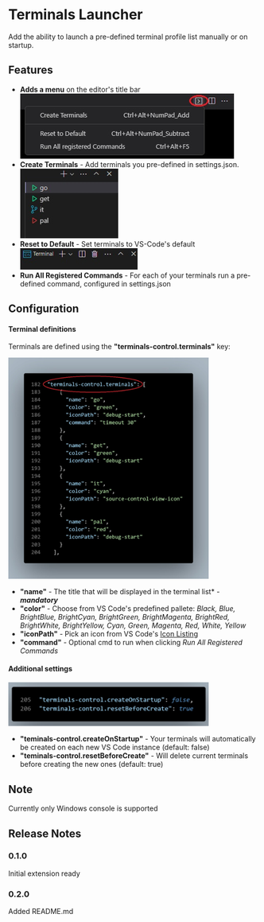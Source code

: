 # Terminals Launcher

Add the ability to launch a pre-defined terminal profile list manually or on startup.

## Features

* **Adds a menu** on the editor's title bar ![New Menu Button](./resources/opened-menu.jpg)
* **Create Terminals** - Add terminals you pre-defined in settings.json.
![Create Terminals](./resources/created-terminals.jpg)
* **Reset to Default** - Set terminals to VS-Code's default
![Reset to Default](./resources/default-terminals.jpg)
* **Run All Registered Commands** - For each of your terminals run a pre-defined command, configured in settings.json

## Configuration
#### Terminal definitions
Terminals are defined using the **"terminals-control.terminals"** key:

<div style="width: 80%;">

![Configurations](./resources/new-settings-terminals.jpg)
</div>

* **"name"** - The title that will be displayed in the terminal list* - ***mandatory***
* **"color"** - Choose from VS Code's predefined pallete:
*Black,
Blue,
BrightBlue,
BrightCyan,
BrightGreen,
BrightMagenta,
BrightRed,
BrightWhite,
BrightYellow,
Cyan,
Green,
Magenta,
Red,
White,
Yellow*
* **"iconPath"** - Pick an icon from VS Code's [Icon Listing](https://code.visualstudio.com/api/references/icons-in-labels#icon-listing)
* **"command"** - Optional cmd to run when clicking *Run All Registered Commands* 

#### Additional settings
<div style="width:80%;">

![Configurations](./resources/new-settings-additional.jpg)
</div>

* **"teminals-control.createOnStartup"** - Your terminals will automatically be created on each new VS Code instance (default: false)
* **"teminals-control.resetBeforeCreate"** - Will delete current terminals before creating the new ones (default: true)


## Note

Currently only Windows console is supported




## Release Notes



### 0.1.0
Initial extension ready
### 0.2.0

Added README.md

